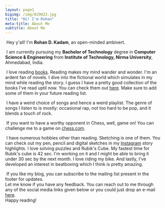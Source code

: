 ```yaml
---
layout: page1
bigimg: /img/829023.jpg
title: "Hi! I'm Rohan"
meta-title: About Me
subtitle: About Me
---
```

<script src='https://kit.fontawesome.com/a076d05399.js'></script>
<div id="aboutme-section">
<p class="about-text">
<span class="fa fa-briefcase about-icon"></span>
&nbsp;Hey y'all! I'm <strong>Rohan D. Kadam</strong>, an open-minded ambivert.
</p>

<p class="about-text">
<span class="fa fa-graduation-cap about-icon"></span>
&nbsp;I am currently pursuing my <strong>Bachelor of Technology</strong> degree in <strong>Computer Science & Engineering</strong> from <strong>Institute of Technology, Nirma University</strong>, Ahmedabad, India.
</p>

<p class="about-text">
<span class="fa fa-book about-icon"></span>
&nbsp;I love reading <a target="_blank" href="https://www.inchoate.me/books/">books</a>. Reading makes my mind wander and wonder. I'm an ardent fan of novels. I dive into the fictional world which simulates in my mind while reading the story. I guess I have a pretty good collection of the books I've read uptil now. You can check them out <a target="_blank" href="https://www.goodreads.com/review/list/42550719">here</a>. Make sure to add some of them in your future reading list.
</p>

<p class="about-text">
<span class="fa fa-music about-icon"></span>
&nbsp;I have a weird choice of songs and hence a weird playlist. The genre of songs I listen to is mostly: occasional rap, not too hard to be pop, and it blends a touch of rock.
</p>

<p class="about-text">
<span class="fas fa-chess about-icon"></span>
&nbsp;If you want to have a worthy opponent in Chess, well, game on! You can challenge me to a game on <a target='_blank' href="https://www.chess.com/member/iamback21">chess.com</a>.
</p>

<p class="about-text">
<span class="fa fa-heart about-icon"></span>
&nbsp;I have numerous hobbies other than reading. Sketching is one of them. You can check out my pen, pencil and digital sketches in my <a target='_blank' href="https://www.instagram.com/iamrdk21">Instagram</a> story highlights. I love solving puzzles and Rubik's Cube. My fastest time for Rubik's cube is 42 sec. I'm working on it and I might be able to bring it under 30 sec by the next month. I love riding my bike. And lastly, I've developed an interest in beatboxing which I think is pretty amazing.  
</p>

<p class="about-text">
<span class="fa fa-envelope about-icon"></span>
&nbsp;If you like my blog, you can subscribe to the mailing list present in the footer for updates.<br>
Let me know if you have any feedback. You can reach out to me through any of the social media links given below or you could just drop an e-mail <a target="_blank" href="mailto:rohan.kadam.5011@gmail.com">here</a>.
<br>
Happy reading!
</p>
</div>
